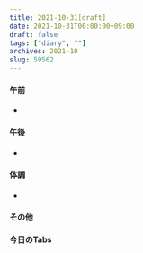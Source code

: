 ```yaml
---
title: 2021-10-31[draft]
date: 2021-10-31T00:00:00+09:00
draft: false
tags: ["diary", ""]
archives: 2021-10
slug: 59562
---
```

#### 午前
- 
#### 午後
- 
#### 体調
- 
#### その他
#### 今日のTabs